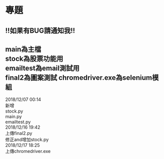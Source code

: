 # 專題
!!如果有BUG請通知我!!      
-------
main為主檔      
stock為股票功能用      
emailtest為email測試用      
final2為圖案測試
chromedriver.exe為selenium模組
-------
2018/12/07   00:14      
新增      
stock.py      
main.py     
emailtest.py          
2018/12/16   19:42      
上傳final2.py     
修正and增加stock.py      
2018/12/17   18:25      
上傳chromedriver.exe
